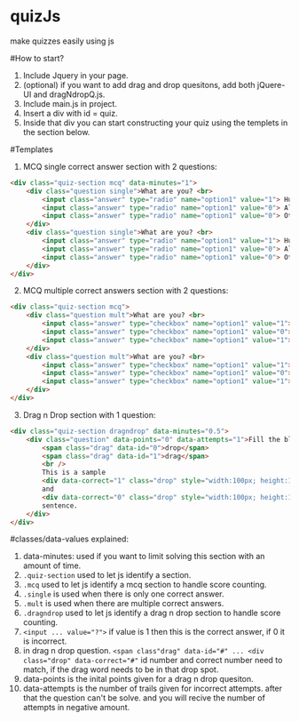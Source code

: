 # quizJs
make quizzes easily using js

#How to start?
1. Include Jquery in your page.
2. (optional) if you want to add drag and drop quesitons, add both jQuere-UI and dragNdropQ.js.
3. Include main.js in project.
4. Insert a div with id = quiz.
5. Inside that div you can start constructing your quiz using the templets in the section below.

#Templates
1. MCQ single correct answer section with 2 questions:
```html
<div class="quiz-section mcq" data-minutes="1">
    <div class="question single">What are you? <br>
        <input class="answer" type="radio" name="option1" value="1"> Human<br>
        <input class="answer" type="radio" name="option1" value="0"> Aliean<br>
        <input class="answer" type="radio" name="option1" value="0"> Other
    </div>
    <div class="question single">What are you? <br>
        <input class="answer" type="radio" name="option1" value="1"> Human<br>
        <input class="answer" type="radio" name="option1" value="0"> Aliean<br>
        <input class="answer" type="radio" name="option1" value="0"> Other
    </div>
</div>
```
2. MCQ multiple correct answers section with 2 questions:
```html
<div class="quiz-section mcq">
    <div class="question mult">What are you? <br>
        <input class="answer" type="checkbox" name="option1" value="1"> Human<br>
        <input class="answer" type="checkbox" name="option1" value="0"> Aliean<br>
        <input class="answer" type="checkbox" name="option1" value="1"> Other<br>
    </div>
    <div class="question mult">What are you? <br>
        <input class="answer" type="checkbox" name="option1" value="1"> Human<br>
        <input class="answer" type="checkbox" name="option1" value="0"> Aliean<br>
        <input class="answer" type="checkbox" name="option1" value="1"> Other<br>
    </div>
</div>
```
3. Drag n Drop section with 1 question:
```html
<div class="quiz-section dragndrop" data-minutes="0.5">
    <div class="question" data-points="0" data-attempts="1">Fill the blanks <br>
        <span class="drag" data-id="0">drop</span>
        <span class="drag" data-id="1">drag</span>
        <br />
        This is a sample 
        <div data-correct="1" class="drop" style="width:100px; height:100px; background-color:red;"></div>
        and 
        <div data-correct="0" class="drop" style="width:100px; height:100px; background-color:red;"></div>
        sentence.
    </div>
</div>
```
#classes/data-values explained:
1. data-minutes: used if you want to limit solving this section with an amount of time.
2. ```.quiz-section``` used to let js identify a section.
3. ```.mcq``` used to let js identify a mcq section to handle score counting.
4. ```.single``` is used when there is only one correct answer.
5. ```.mult``` is used when there are multiple correct answers.
6. ```.dragndrop``` used to let js identify a drag n drop section to handle score counting.
7. ```<input ... value="?">``` if value is 1 then this is the correct answer, if 0 it is incorrect.
8. in drag n drop question. ``` <span class"drag" data-id="#" ... <div class="drop" data-correct="#" ``` id number and correct number need to match, if the drag word needs to be in that drop spot.
9. data-points is the inital points given for a drag n drop quesiton.
10. data-attempts is the number of trails given for incorrect attempts. after that the question can't be solve. and you will recive the number of attempts in negative amount.
